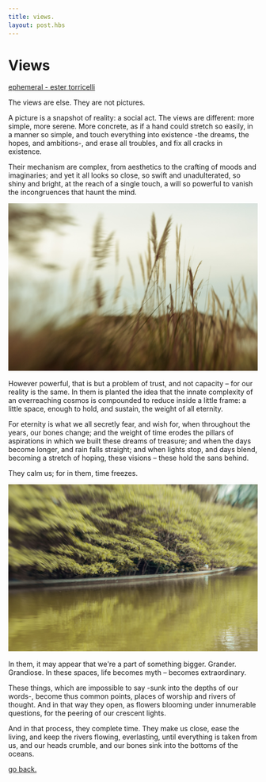 ```yaml
---
title: views.
layout: post.hbs
---
```


# Views

[ephemeral - ester torricelli](???)

The views are else. They are not pictures.

A picture is a snapshot of reality: a social act. The views are different: more simple, more serene. More concrete, as if a hand could stretch so easily, in a manner so simple, and touch everything into existence -the dreams, the hopes, and ambitions-, and erase all troubles, and fix all cracks in existence.

Their mechanism are complex, from aesthetics to the crafting of moods and imaginaries; and yet it all looks so close, so swift and unadulterated, so shiny and bright, at the reach of a single touch, a will so powerful to vanish the incongruences that haunt the mind.

![ephemeral - ester torricelli](../media/posts/ephemeral1.jpg)

However powerful, that is but a problem of trust, and not capacity – for our reality is the same. In them is planted the idea that the innate complexity of an overreaching cosmos is compounded to reduce inside a little frame: a little space, enough to hold, and sustain, the weight of all eternity.

For eternity is what we all secretly fear, and wish for, when throughout the years, our bones change; and the weight of time erodes the pillars of aspirations in which we built these dreams of treasure; and when the days become longer, and rain falls straight; and when lights stop, and days blend, becoming a stretch of hoping, these visions – these hold the sans behind.

They calm us; for in them, time freezes.

![ephemeral - ester torricelli](../media/posts/ephemeral2.jpg)

In them, it may appear that we're a part of something bigger. Grander. Grandiose. In these spaces, life becomes myth – becomes extraordinary.

These things, which are impossible to say -sunk into the depths of our words-, become thus common points, places of worship and rivers of thought. And in that way they open, as flowers blooming under innumerable questions, for the peering of our crescent lights.

And in that process, they complete time. They make us close, ease the living, and keep the rivers flowing, everlasting, until everything is taken from us, and our heads crumble, and our bones sink into the bottoms of the oceans.

[go back.](index.html)
